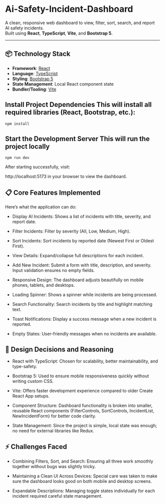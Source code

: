 # Ai-Safety-Incident-Dashboard
A clean, responsive web dashboard to view, filter, sort, search, and report AI safety incidents.  
Built using **React**, **TypeScript**, **Vite**, and **Bootstrap 5**.

---

## 📦 Technology Stack

- **Framework**: [React](https://react.dev/)
- **Language**: [TypeScript](https://www.typescriptlang.org/)
- **Styling**: [Bootstrap 5](https://getbootstrap.com/)
- **State Management**: Local React component state
- **Bundler/Tooling**: [Vite](https://vitejs.dev/)

## Install Project Dependencies This will install all required libraries (React, Bootstrap, etc.):
```npm install```

## Start the Development Server This will run the project locally
```npm run dev```

After starting successfully, visit:

http://localhost:5173
in your browser to view the dashboard.

## 📋 Core Features Implemented
Here’s what the application can do:

- Display AI Incidents: Shows a list of incidents with title, severity, and report date.

- Filter Incidents: Filter by severity (All, Low, Medium, High).

- Sort Incidents: Sort incidents by reported date (Newest First or Oldest First).

- View Details: Expand/collapse full descriptions for each incident.

- Add New Incident: Submit a form with title, description, and severity. Input validation ensures no empty fields.

- Responsive Design: The dashboard adjusts beautifully on mobile phones, tablets, and desktops.

- Loading Spinner: Shows a spinner while incidents are being processed.

- Search Functionality: Search incidents by title and highlight matching text.

- Toast Notifications: Display a success message when a new incident is reported.

- Empty States: User-friendly messages when no incidents are available.

## 🎨 Design Decisions and Reasoning
- React with TypeScript: Chosen for scalability, better maintainability, and type-safety.

- Bootstrap 5: Used to ensure mobile responsiveness quickly without writing custom CSS.

- Vite: Offers faster development experience compared to older Create React App setups.

- Component Structure: Dashboard functionality is broken into smaller, reusable React components (FilterControls, SortControls, IncidentList, NewIncidentForm) for better code clarity.

- State Management: Since the project is simple, local state was enough; no need for external libraries like Redux.

## ⚡ Challenges Faced
- Combining Filters, Sort, and Search: Ensuring all three work smoothly together without bugs was slightly tricky.

- Maintaining a Clean UI Across Devices: Special care was taken to make sure the dashboard looks good on both mobile and desktop screens.

- Expandable Descriptions: Managing toggle states individually for each incident required careful state management.
